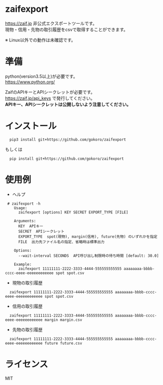 # zaifexport

https://zaif.jp 非公式エクスポートツールです。  
現物・信用・先物の取引履歴をcsvで取得することができます。  

※ Linux以外での動作は未確認です。

# 準備

python(version3.5以上)が必要です。  
https://www.python.org/

ZaifのAPIキーとAPIシークレットが必要です。  
https://zaif.jp/api_keys で発行してください。  
**APIキー、APIシークレットは公開しないよう注意してください。**

# インストール

```
  pip3 install git+https://github.com/gokoro/zaifexport
```
もしくは
```
  pip install git+https://github.com/gokoro/zaifexport
```

# 使用例

- ヘルプ
```
 # zaifexport -h
    Usage:
      zaifexport [options] KEY SECRET EXPORT_TYPE [FILE]
    
    Arguments:
      KEY  APIキー
      SECRET  APIシークレット
      EXPORT_TYPE  spot(現物), margin(信用), future(先物) のいずれかを指定
      FILE  出力先ファイル名の指定、省略時は標準出力

    Options:
      --wait-interval SECONDS  API呼び出し制限時の待ち時間 [default: 30.0]

    Example:
      zaifexport 11111111-2222-3333-4444-555555555555 aaaaaaaa-bbbb-cccc-eeee-eeeeeeeeeeee spot spot.csv
```

- 現物の取引履歴
```
  zaifexport 11111111-2222-3333-4444-555555555555 aaaaaaaa-bbbb-cccc-eeee-eeeeeeeeeeee spot spot.csv
```

- 信用の取引履歴
```
  zaifexport 11111111-2222-3333-4444-555555555555 aaaaaaaa-bbbb-cccc-eeee-eeeeeeeeeeee margin margin.csv
```

- 先物の取引履歴
```
  zaifexport 11111111-2222-3333-4444-555555555555 aaaaaaaa-bbbb-cccc-eeee-eeeeeeeeeeee future future.csv
```

# ライセンス

MIT

